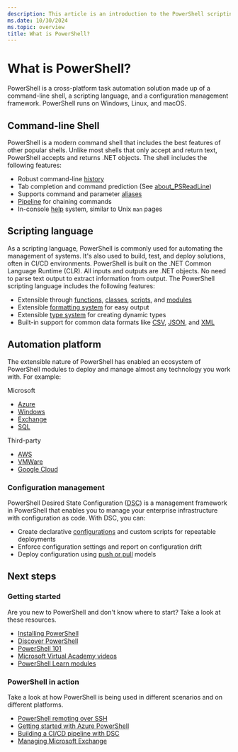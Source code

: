 ```yaml
---
description: This article is an introduction to the PowerShell scripting environment and its features.
ms.date: 10/30/2024
ms.topic: overview
title: What is PowerShell?
---
```


# What is PowerShell?

PowerShell is a cross-platform task automation solution made up of a command-line shell, a scripting
language, and a configuration management framework. PowerShell runs on Windows, Linux, and macOS.

## Command-line Shell

PowerShell is a modern command shell that includes the best features of other popular shells. Unlike
most shells that only accept and return text, PowerShell accepts and returns .NET objects. The shell
includes the following features:

- Robust command-line [history][01]
- Tab completion and command prediction (See [about_PSReadLine][02])
- Supports command and parameter [aliases][03]
- [Pipeline][04] for chaining commands
- In-console [help][05] system, similar to Unix `man` pages

## Scripting language

As a scripting language, PowerShell is commonly used for automating the management of systems. It's
also used to build, test, and deploy solutions, often in CI/CD environments. PowerShell is built on
the .NET Common Language Runtime (CLR). All inputs and outputs are .NET objects. No need to parse
text output to extract information from output. The PowerShell scripting language includes the
following features:

- Extensible through [functions][06], [classes][07], [scripts][08], and [modules][09]
- Extensible [formatting system][10] for easy output
- Extensible [type system][11] for creating dynamic types
- Built-in support for common data formats like [CSV][12], [JSON][13], and [XML][14]

## Automation platform

The extensible nature of PowerShell has enabled an ecosystem of PowerShell modules to deploy and
manage almost any technology you work with. For example:

Microsoft

- [Azure][15]
- [Windows][16]
- [Exchange][17]
- [SQL][18]

Third-party

- [AWS][19]
- [VMWare][20]
- [Google Cloud][21]

### Configuration management

PowerShell Desired State Configuration ([DSC][22]) is a management framework in PowerShell that
enables you to manage your enterprise infrastructure with configuration as code. With DSC, you can:

- Create declarative [configurations][23] and custom scripts for repeatable deployments
- Enforce configuration settings and report on configuration drift
- Deploy configuration using [push or pull][24] models

## Next steps

### Getting started

Are you new to PowerShell and don't know where to start? Take a look at these resources.

- [Installing PowerShell][25]
- [Discover PowerShell][26]
- [PowerShell 101][27]
- [Microsoft Virtual Academy videos][28]
- [PowerShell Learn modules][29]

### PowerShell in action

Take a look at how PowerShell is being used in different scenarios and on different platforms.

- [PowerShell remoting over SSH][30]
- [Getting started with Azure PowerShell][31]
- [Building a CI/CD pipeline with DSC][32]
- [Managing Microsoft Exchange][33]

<!-- link references -->
[01]: /powershell/module/microsoft.powershell.core/about/about_history
[02]: /powershell/module/psreadline/about/about_psreadline
[03]: /powershell/module/microsoft.powershell.core/about/about_aliases
[04]: /powershell/module/microsoft.powershell.core/about/about_pipelines
[05]: /powershell/module/microsoft.powershell.core/get-help
[06]: /powershell/module/microsoft.powershell.core/about/about_functions_advanced
[07]: /powershell/module/microsoft.powershell.core/about/about_classes
[08]: /powershell/module/microsoft.powershell.core/about/about_scripts
[09]: /powershell/module/microsoft.powershell.core/about/about_modules
[10]: /powershell/module/microsoft.powershell.core/about/about_format.ps1xml
[11]: /powershell/module/microsoft.powershell.core/about/about_types.ps1xml
[12]: /powershell/module/microsoft.powershell.utility/convertfrom-csv
[13]: /powershell/module/microsoft.powershell.utility/convertfrom-json
[14]: /powershell/module/microsoft.powershell.utility/convertto-xml
[15]: /powershell/azure
[16]: /powershell/windows/get-started
[17]: /powershell/exchange/exchange-management-shell
[18]: /sql/powershell/sql-server-powershell
[19]: https://aws.amazon.com/powershell/
[20]: https://developer.broadcom.com/powercli
[21]: https://cloud.google.com/powershell/
[22]: /powershell/scripting/dsc/overview/dscforengineers
[23]: /powershell/scripting/dsc/configurations/configurations
[24]: /powershell/scripting/dsc/pull-server/enactingconfigurations
[25]: /powershell/scripting/install/installing-powershell
[26]: discover-powershell.md
[27]: /powershell/scripting/learn/ps101/00-introduction
[28]: /shows/browse?terms=powershell
[29]: /training/browse/?terms=PowerShell
[30]: /powershell/scripting/learn/remoting/ssh-remoting-in-powershell-core
[31]: /powershell/azure/get-started-azureps
[32]: /azure/devops/pipelines/release/dsc-cicd
[33]: /powershell/exchange/exchange-management-shell
